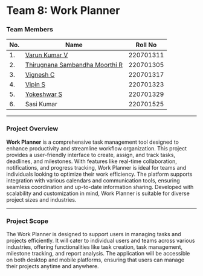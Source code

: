 # Team 8: Work Planner

### Team Members
| No. | Name | Roll No |
| --- | ---- | ------- |
|1. | [Varun Kumar V](https://github.com/VarunK20) | 220701311 |
|2. | [Thirugnana Sambandha Moorthi R](https://github.com/THIRU5555) |220701305|
|3.  | [Vignesh C](https://github.com/Vignesh-501) | 220701317 |
|4. | [Vipin S](https://github.com/220701323) | 220701323 |
|5.  | [Yokeshwar S](https://github.com/YokeshwarS) | 220701329 |
|6. | Sasi Kumar | 220701525 |

---

### Project Overview
**Work Planner** is a comprehensive task management tool designed to enhance productivity and streamline workflow organization. This project provides a user-friendly interface to create, assign, and track tasks, deadlines, and milestones. With features like real-time collaboration, notifications, and progress tracking, Work Planner is ideal for teams and individuals looking to optimize their work efficiency. The platform supports integration with various calendars and communication tools, ensuring seamless coordination and up-to-date information sharing. Developed with scalability and customization in mind, Work Planner is suitable for diverse project sizes and industries.

---

### Project Scope
The Work Planner is designed to support users in managing tasks and projects efficiently. It will cater to individual users and teams across various industries, offering functionalities like task creation, task management, milestone tracking, and report analysis. The application will be accessible on both desktop and mobile platforms, ensuring that users can manage their projects anytime and anywhere.
